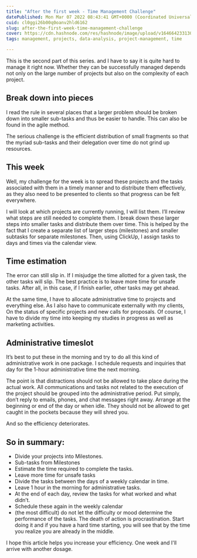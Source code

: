 ```yaml
---
title: "After the first week - Time Management Challenge"
datePublished: Mon Mar 07 2022 08:43:41 GMT+0000 (Coordinated Universal Time)
cuid: cl0ggi26b00q0oanv2hld6162
slug: after-the-first-week-time-management-challenge
cover: https://cdn.hashnode.com/res/hashnode/image/upload/v1646642331305/-YwbyK10v.jpg
tags: management, projects, data-analysis, project-management, time

---
```


This is the second part of this series. and I have to say it is quite hard to manage it right now. Whether they can be successfully managed depends not only on the large number of projects but also on the complexity of each project.

## Break down into pieces

I read the rule in several places that a larger problem should be broken down into smaller sub-tasks and thus be easier to handle. This can also be found in the agile method.

The serious challenge is the efficient distribution of small fragments so that the myriad sub-tasks and their delegation over time do not grind up resources.

## This week

Well, my challenge for the week is to spread these projects and the tasks associated with them in a timely manner and to distribute them effectively, as they also need to be presented to clients so that progress can be felt everywhere.

I will look at which projects are currently running, I will list them. I’ll review what steps are still needed to complete them. I break down these larger steps into smaller tasks and distribute them over time. This is helped by the fact that I create a separate list of larger steps (milestones) and smaller subtasks for separate milestones. Then, using ClickUp, I assign tasks to days and times via the calendar view.

## Time estimation

The error can still slip in. If I misjudge the time allotted for a given task, the other tasks will slip. The best practice is to leave more time for unsafe tasks. After all, in this case, if I finish earlier, other tasks may get ahead.

At the same time, I have to allocate administrative time to projects and everything else. As I also have to communicate externally with my clients, On the status of specific projects and new calls for proposals. Of course, I have to divide my time into keeping my studies in progress as well as marketing activities. 

## Administrative timeslot

It’s best to put these in the morning and try to do all this kind of administrative work in one package. I schedule requests and inquiries that day for the 1-hour administrative time the next morning.

The point is that distractions should not be allowed to take place during the actual work. All communications and tasks not related to the execution of the project should be grouped into the administrative period. Put simply, don’t reply to emails, phones, and chat messages right away. Arrange at the beginning or end of the day or when idle. They should not be allowed to get caught in the pockets because they will shred you.

And so the efficiency deteriorates.

## So in summary:

- Divide your projects into Milestones.
- Sub-tasks from Milestones
- Estimate the time required to complete the tasks.
- Leave more time for unsafe tasks
- Divide the tasks between the days of a weekly calendar in time.
- Leave 1 hour in the morning for administrative tasks.
- At the end of each day, review the tasks for what worked and what didn’t.
- Schedule these again in the weekly calendar
- (the most difficult) do not let the difficulty or mood determine the performance of the tasks. The death of action is procrastination. Start doing it and if you have a hard time starting, you will see that by the time you realize you are already in the middle.

I hope this article helps you increase your efficiency. 
One week and I'll arrive with another dosage.